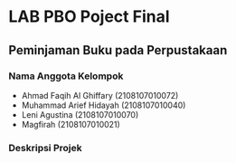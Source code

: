 # LAB PBO Poject Final
## Peminjaman Buku pada Perpustakaan 
### Nama Anggota Kelompok
* Ahmad Faqih Al Ghiffary   (2108107010072)
* Muhammad Arief Hidayah    (2108107010040)
* Leni Agustina             (2108107010070)
* Magfirah                  (2108107010021)

### Deskripsi Projek
